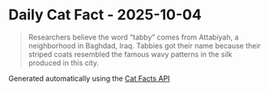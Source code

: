 # Daily Cat Fact - 2025-10-04

> Researchers believe the word “tabby” comes from Attabiyah, a neighborhood in Baghdad, Iraq. Tabbies got their name because their striped coats resembled the famous wavy patterns in the silk produced in this city.

Generated automatically using the [Cat Facts API](https://catfact.ninja)
